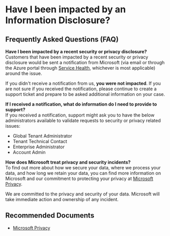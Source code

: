 <properties
	pageTitle="Have I been impacted by an Information Disclosure?"
	description="Have I been impacted by an Information Disclosure?"
	service="azure-subscription-management"
	resource="subscription-management"
	authors="scotro"
	ms.author="scotro"
	displayOrder=""
	selfHelpType="generic"
	supportTopicIds="32728953"
	resourceTags=""
	productPesIds="15660"
	cloudEnvironments="public,blackForest,fairfax,mooncake"
	articleId="f32246ba-9ddc-4995-937d-080038fe2d0f"
/>

# Have I been impacted by an Information Disclosure?

## **Frequently Asked Questions (FAQ)**

**Have I been impacted by a recent security or privacy disclosure?**<br>
Customers that have been impacted by a recent security or privacy disclosure would be sent a notification from Microsoft (via email or through the Azure portal through [Service Health](https://portal.azure.com/#blade/Microsoft_Azure_Health/AzureHealthBrowseBlade/serviceIssues), whichever is most applicable) around the issue.<br>

If you didn't receive a notification from us, **you were not impacted**. If you are not sure if you received the notification, please continue to create a support ticket and prepare to be asked additional information on your case.<br>

**If I received a notification, what do information do I need to provide to support?**<br>
If you received a notification, support might ask you to have the below administrators available to validate requests to security or privacy related issues:<br>
* Global Tenant Administrator<br>
* Tenant Technical Contact<br>
* Enterprise Administrator<br>
* Account Admin

**How does Microsoft treat privacy and security incidents?**<br>
To find out more about how we secure your data, where we process your data, and how long we retain your data, you can find more information on Microsoft and our commitment to protecting your privacy at [Microsoft Privacy](https://privacy.microsoft.com/).<br>

We are committed to the privacy and security of your data. Microsoft will take immediate action and ownership of any incident.<br>

## **Recommended Documents**<br>
* [Microsoft Privacy](https://privacy.microsoft.com)
